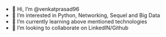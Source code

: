 - 👋 Hi, I’m @venkatprasad96
- 👀 I’m interested in Python, Networking, Sequel and Big Data 
- 🌱 I’m currently learning above mentioned technologies
- 💞️ I’m looking to collaborate on LinkedIN/Github

<!---
venkatprasad is a ✨ special ✨ repository because its `README.md` (this file) appears on your GitHub profile.
You can click the Preview link to take a look at your changes.
--->
